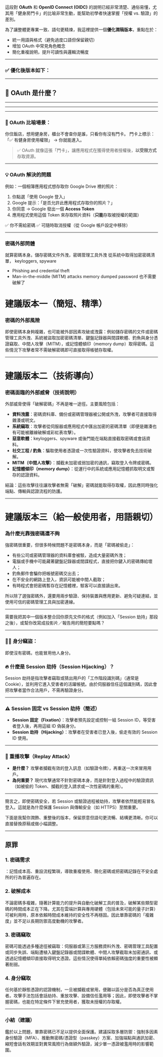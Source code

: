 這段對 **OAuth** 和 **OpenID Connect (OIDC)** 的說明已經非常清楚、通俗易懂，尤其用「健身房門卡」的比喻非常生動，能幫助初學者快速掌握「授權 vs. 驗證」的差別。

為了讓整體更專業一致、語句更精煉，我這裡提供一個**優化潤稿版本**，重點在於：

* 統一用語與格式（避免過度口語但保留親切）
* 增加 OAuth 中常見角色概念
* 簡化重複說明，提升可讀性與邏輯流暢度

---

### ✅ 優化後版本如下：

---

## 🔐 OAuth 是什麼？



---



---



---

### 🚪 OAuth 比喻場景：

你住飯店，想用健身房，櫃台不會查你是誰，只看你有沒有門卡。
門卡上標示：「✅ 有健身房使用權限」 → 你就能進入。

> ✅ OAuth 就像這張「門卡」，讓應用程式在獲得使用者授權後，**以受限方式**存取資源。

---

### 💡 OAuth 解決的問題

例如：一個相簿應用程式想存取你 Google Drive 裡的照片：

1. 你點選「使用 Google 登入」
2. Google 提示：「是否允許此應用程式存取你的照片？」
3. 你同意 → Google 發出一個 **Access Token**
4. 應用程式使用這個 Token 來存取照片資料（**只能**存取被授權的範圍）

✅ 你不需給密碼
✅ 可隨時取消授權（從 Google 帳戶設定中移除）

---
### 密碼外部問體

就算密碼本身。儲存密碼文件外洩，密碼管理工具外洩
從系統中取得加密密碼清單，
keyloggers, spyware
* Phishing and credential theft
* Man-in-the-middle (MITM) attacks
memory dumped password
也不需要破解了

# 建議版本一（簡短、精準）

### 密碼的外部風險

即使密碼本身夠複雜，也可能被外部因素攻破或洩露：例如儲存密碼的文件或密碼管理工具外洩、系統被盜取加密密碼清單、鍵盤記錄器與間諜軟體、釣魚與身分憑證竊取、中間人攻擊（MITM），或記憶體傾印（memory dump）取得密碼。這些情況下攻擊者常不需破解密碼即可直接取得帳號存取權。

---

# 建議版本二（技術導向）

### 密碼面臨的外部威脅（技術說明）

外部威脅使得「破解密碼」不再是唯一途徑。主要風險包括：

* **資料洩露**：密碼資料庫、備份或密碼管理器被公開或外洩，攻擊者可直接取得雜湊或明文。
* **系統竊取**：攻擊者從伺服器或應用程式中匯出加密的密碼清單（即便是雜湊也有可能被離線破解或彩虹表攻擊）。
* **惡意軟體**：keyloggers、spyware 或後門能在端點直接截取密碼或會話資料。
* **社交工程 / 釣魚**：騙取使用者憑證或一次性驗證資料，使攻擊者免去技術破解。
* **MITM（中間人攻擊）**：攔截未加密或弱加密的通訊，竊取登入令牌或密碼。
* **記憶體傾印（memory dump）**：從運行中的系統或應用記憶體抓取明文或暫存的認證資料。

結論：這些攻擊往往讓攻擊者無需「破解」密碼就能取得存取權，因此應同時強化端點、傳輸與認證流程的防護。

---

# 建議版本三（給一般使用者，用語親切）

### 為什麼光靠強密碼還不夠

強密碼很重要，但很多時候問題不是密碼本身，而是「密碼被偷走」：

* 有些公司或密碼管理器的資料庫會被駭，造成大量密碼外洩；
* 電腦或手機中可能藏著鍵盤記錄器或間諜程式，直接把你鍵入的密碼傳給壞人；
* 釣魚郵件會騙你把帳號密碼交出去；
* 在不安全的網路上登入，資訊可能被中間人截取；
* 有時程式會把密碼暫存在記憶體裡，駭客可以直接讀出來。

所以除了選強密碼外，還要用兩步驗證、保持裝置與應用更新、避免可疑連結，並使用可信的密碼管理工具與加密連線。

---

需要我把其中一個版本整合回你原先文件的格式（例如加入「Session 劫持」那段之後），或幫你改寫成投影片／報告用的簡短要點嗎？

---

### 🕵️‍♂️ 身分竊盜：

即使沒有密碼，也能冒用他人身分。

### 🔥 什麼是 Session 劫持（Session Hijacking）？

Session 劫持是指攻擊者竊取或猜出用戶的「工作階段識別碼」（通常是 Cookie），並利用它進入受害者的活躍帳號。由於伺服器信任這個識別碼，因此會把攻擊者當作合法用戶，不需再驗證身分。

---

### ⚠️ Session 固定 vs Session 劫持（簡述）

* **Session 固定（Fixation）**：攻擊者預先設定或控制一組 Session ID，等受害者登入後，再用這組 ID 偽裝身分。
* **Session 劫持（Hijacking）**：攻擊者在受害者已登入後，偷走有效的 Session ID 使用。

---

### 🔁 重播攻擊（Replay Attack）

* **是什麼？** 攻擊者攔截有效的登入訊息（如驗證令牌），再重送一次來冒用用戶。
* **為何重要？** 現代攻擊通常不針對密碼本身，而是針對登入過程中的驗證資訊（如被偷的 Token、攔截的登入請求或一次性密碼的重用）。

---

簡言之，即使密碼安全，若 Session 或驗證過程被劫持，攻擊者依然能輕易冒名登入。這就是為什麼保護 Session 與傳輸安全（如 HTTPS）至關重要。

下面是我幫你潤飾、重整後的版本，保留原意但語句更流暢、結構更清晰。你可以直接替換原稿或做小幅調整。

---
## 原罪

### 1. 密碼需求
：記憶成本高、重設流程繁瑣，導致重複使用、簡化密碼或把密碼記錄在不安全處所的行為普遍存在。

### 2. 破解成本
不論密碼多複雜，隨著計算能力的提升與自動化破解工具的普及，破解某些類型密碼的時間成本正在下降。尤其在雲端計算與專用硬體（包括未來可能的量子計算）可被利用時，原本依賴時間成本維持的安全性不再穩固。因此單靠密碼的「複雜度」並不足以長期防禦高度動機的攻擊者。

### 3. 密碼竊取
密碼可能透過多種途徑被竊取：伺服器或第三方服務資料外洩、密碼管理工具配置或同步失誤、端點遭植入鍵盤記錄器或間諜軟體、中間人攻擊截取未加密通訊、或透過記憶體傾印直接取得明文憑證。這些情況使得單純依賴密碼強度的重要性被顯著削弱。

### 4. 身分竊取
任何基於靜態憑證的認證機制，一旦被攔截或冒用，便難以區分是否為真正使用者。攻擊手法包括會話劫持、重放攻擊、設備信任濫用等；因此，即使攻擊者不掌握密碼，也能在特定條件下冒充使用者，獲取未授權的存取權。

---

### 小結（建議）
鑑於以上問題，單靠密碼已不足以提供全面保護。建議採取多層防禦：強制多因素身份驗證（MFA）、推動無密碼/憑證型（passkey）方案、加強端點與通訊加密、縮短會話有效期並對異常風險行為做額外驗證，減少單一憑證被濫用時的影響範圍。

